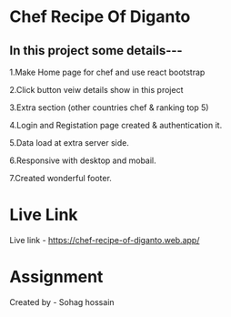 
# Chef Recipe Of Diganto

In this project some details---
-------------------------------
1.Make Home page for chef and use react bootstrap

2.Click button veiw details show in this project

3.Extra section (other countries chef & ranking top 5)

4.Login and Registation page created & authentication it.

5.Data load at extra server side.

6.Responsive with desktop and mobail.

7.Created wonderful footer.

# Live Link

Live link - https://chef-recipe-of-diganto.web.app/

# Assignment

Created by - Sohag hossain

